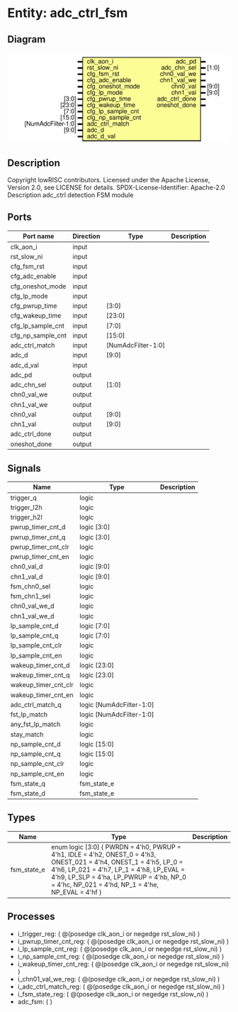 # Entity: adc_ctrl_fsm

## Diagram

![Diagram](adc_ctrl_fsm.svg "Diagram")
## Description

Copyright lowRISC contributors.
 Licensed under the Apache License, Version 2.0, see LICENSE for details.
 SPDX-License-Identifier: Apache-2.0
 Description adc_ctrl detection FSM module
 
## Ports

| Port name         | Direction | Type               | Description |
| ----------------- | --------- | ------------------ | ----------- |
| clk_aon_i         | input     |                    |             |
| rst_slow_ni       | input     |                    |             |
| cfg_fsm_rst       | input     |                    |             |
| cfg_adc_enable    | input     |                    |             |
| cfg_oneshot_mode  | input     |                    |             |
| cfg_lp_mode       | input     |                    |             |
| cfg_pwrup_time    | input     | [3:0]              |             |
| cfg_wakeup_time   | input     | [23:0]             |             |
| cfg_lp_sample_cnt | input     | [7:0]              |             |
| cfg_np_sample_cnt | input     | [15:0]             |             |
| adc_ctrl_match    | input     | [NumAdcFilter-1:0] |             |
| adc_d             | input     | [9:0]              |             |
| adc_d_val         | input     |                    |             |
| adc_pd            | output    |                    |             |
| adc_chn_sel       | output    | [1:0]              |             |
| chn0_val_we       | output    |                    |             |
| chn1_val_we       | output    |                    |             |
| chn0_val          | output    | [9:0]              |             |
| chn1_val          | output    | [9:0]              |             |
| adc_ctrl_done     | output    |                    |             |
| oneshot_done      | output    |                    |             |
## Signals

| Name                 | Type                     | Description |
| -------------------- | ------------------------ | ----------- |
| trigger_q            | logic                    |             |
| trigger_l2h          | logic                    |             |
| trigger_h2l          | logic                    |             |
| pwrup_timer_cnt_d    | logic [3:0]              |             |
| pwrup_timer_cnt_q    | logic [3:0]              |             |
| pwrup_timer_cnt_clr  | logic                    |             |
| pwrup_timer_cnt_en   | logic                    |             |
| chn0_val_d           | logic [9:0]              |             |
| chn1_val_d           | logic [9:0]              |             |
| fsm_chn0_sel         | logic                    |             |
| fsm_chn1_sel         | logic                    |             |
| chn0_val_we_d        | logic                    |             |
| chn1_val_we_d        | logic                    |             |
| lp_sample_cnt_d      | logic [7:0]              |             |
| lp_sample_cnt_q      | logic [7:0]              |             |
| lp_sample_cnt_clr    | logic                    |             |
| lp_sample_cnt_en     | logic                    |             |
| wakeup_timer_cnt_d   | logic [23:0]             |             |
| wakeup_timer_cnt_q   | logic [23:0]             |             |
| wakeup_timer_cnt_clr | logic                    |             |
| wakeup_timer_cnt_en  | logic                    |             |
| adc_ctrl_match_q     | logic [NumAdcFilter-1:0] |             |
| fst_lp_match         | logic [NumAdcFilter-1:0] |             |
| any_fst_lp_match     | logic                    |             |
| stay_match           | logic                    |             |
| np_sample_cnt_d      | logic [15:0]             |             |
| np_sample_cnt_q      | logic [15:0]             |             |
| np_sample_cnt_clr    | logic                    |             |
| np_sample_cnt_en     | logic                    |             |
| fsm_state_q          | fsm_state_e              |             |
| fsm_state_d          | fsm_state_e              |             |
## Types

| Name        | Type                                                                                                                                                                                                                                                                                                                                                                                                                                                                                                                                                                                                                                                                                                                                                         | Description |
| ----------- | ------------------------------------------------------------------------------------------------------------------------------------------------------------------------------------------------------------------------------------------------------------------------------------------------------------------------------------------------------------------------------------------------------------------------------------------------------------------------------------------------------------------------------------------------------------------------------------------------------------------------------------------------------------------------------------------------------------------------------------------------------------ | ----------- |
| fsm_state_e | enum logic [3:0] {                             PWRDN = 4'h0,                             PWRUP = 4'h1,                             IDLE = 4'h2,                             ONEST_0 = 4'h3,                             ONEST_021 = 4'h4,                             ONEST_1 = 4'h5,                             LP_0 = 4'h6,                             LP_021 = 4'h7,                             LP_1 = 4'h8,                             LP_EVAL = 4'h9,                             LP_SLP = 4'ha,                             LP_PWRUP = 4'hb,                             NP_0 = 4'hc,                             NP_021 = 4'hd,                             NP_1 = 4'he,                             NP_EVAL = 4'hf                             } |             |
## Processes
- i_trigger_reg: ( @(posedge clk_aon_i or negedge rst_slow_ni) )
- i_pwrup_timer_cnt_reg: ( @(posedge clk_aon_i or negedge rst_slow_ni) )
- i_lp_sample_cnt_reg: ( @(posedge clk_aon_i or negedge rst_slow_ni) )
- i_np_sample_cnt_reg: ( @(posedge clk_aon_i or negedge rst_slow_ni) )
- i_wakeup_timer_cnt_reg: ( @(posedge clk_aon_i or negedge rst_slow_ni) )
- i_chn01_val_we_reg: ( @(posedge clk_aon_i or negedge rst_slow_ni) )
- i_adc_ctrl_match_reg: ( @(posedge clk_aon_i or negedge rst_slow_ni) )
- i_fsm_state_reg: ( @(posedge clk_aon_i or negedge rst_slow_ni) )
- adc_fsm: (  )
